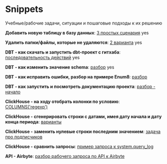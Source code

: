 # Snippets
Учебные/рабочие задачи, ситуации и пошаговые подходы к их решению

**Добавить новую таблицу в базу данных**: [3 простых сценария](https://github.com/Malakhova-Natalya/Snippets/blob/main/other/new_table/README.md) yes

**Удалить папки/файлы, которые не удаляются**: [2 варианта](https://github.com/Malakhova-Natalya/Snippets/blob/main/other/remove_file/README.md) yes

**DBT - как скачать и запустить dbt-проект с гитхаба**: [последовательность действий](https://github.com/Malakhova-Natalya/Snippets/blob/main/dbt/start_dbt_project_from_github/README.md) yes

**DBT - как изменить значение schema**: [разбор](https://github.com/Malakhova-Natalya/Snippets/tree/main/dbt/dbt_how_to_change_schema) yes

**DBT - как исправить ошибки, разбор на примере Enum8**: [разбор](https://github.com/Malakhova-Natalya/Snippets/tree/main/dbt_error_Enum8)

**DBT - как запустить и посмотреть документацию проекта**: [разбор - начало](https://github.com/Malakhova-Natalya/Snippets/blob/main/dbt_docs/README.md)

**ClickHouse - на ходу отобрать колонки по условию**: [COLUMNS('regexp')](https://github.com/Malakhova-Natalya/Snippets/tree/main/clickhouse_columns_regexp)

**ClickHouse - сгенерировать строки с датами, имея дату начала и дату конца периода**: [варианты](https://github.com/Malakhova-Natalya/Snippets/tree/main/clickhouse_date_range)

**ClickHouse - заменить нулевые строки последним значением**: [задача про подписчиков](https://github.com/Malakhova-Natalya/Snippets/blob/main/clickhouse_date_range/README.md#clickhouse-заменить-пропуски-последним-значением)

**ClickHouse - сравнить запросы**: [пример запроса к system.query_log](https://github.com/Malakhova-Natalya/Snippets/blob/main/clickhouse_date_range/README.md#clickhouse-сравнить-запросы)

**API - Airbyte**: [разбор рабочего запроса по API к Airbyte](https://github.com/Malakhova-Natalya/Snippets/tree/main/API/Airbyte)

